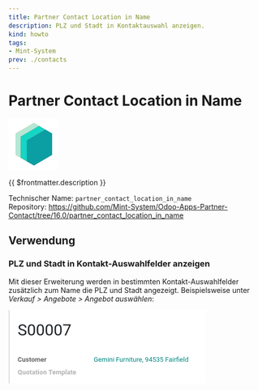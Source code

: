 ```yaml
---
title: Partner Contact Location in Name
description: PLZ und Stadt in Kontaktauswahl anzeigen.
kind: howto
tags:
- Mint-System
prev: ./contacts
---
```

# Partner Contact Location in Name
![icon_oms_box](attachments/icons_odoo_mint_system.png)

{{ $frontmatter.description }}

Technischer Name: `partner_contact_location_in_name`\
Repository: <https://github.com/Mint-System/Odoo-Apps-Partner-Contact/tree/16.0/partner_contact_location_in_name>

## Verwendung

### PLZ und Stadt in Kontakt-Auswahlfelder anzeigen

Mit dieser Erweiterung werden in bestimmten Kontakt-Auswahlfelder zusätzlich zum Name die PLZ und Stadt angezeigt. Beispielsweise unter *Verkauf > Angebote > Angebot auswählen*:

![](attachments/Partner%20Contact%20Location%20in%20Name.png)
